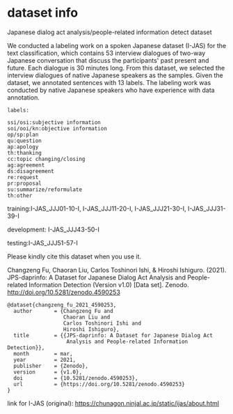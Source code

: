 # dataset info

Japanese dialog act analysis/people-related information detect dataset

We conducted a labeling work on a spoken Japanese dataset (I-JAS) for the text classification, which contains 53 interview dialogues of two-way Japanese conversation that discuss the participants' past present and future. Each dialogue is 30 minutes long. From this dataset, we selected the interview dialogues of native Japanese speakers as the samples. Given the dataset, we annotated sentences with 13 labels. The labeling work was conducted by native Japanese speakers who have experience with data annotation.


    labels:

    ssi/osi:subjective information
    soi/ooi/kn:objective information
    op/sp:plan
    qu:question
    ap:apology
    th:thanking
    cc:topic changing/closing
    ag:agreement
    ds:disagreement
    re:request
    pr:proposal
    su:summarize/reformulate
    th:other



training:I-JAS_JJJ01-10-I, I-JAS_JJJ11-20-I, I-JAS_JJJ21-30-I, I-JAS_JJJ31-39-I

development: I-JAS_JJJ43-50-I

testing:I-JAS_JJJ51-57-I


Please kindly cite this dataset when you use it.

Changzeng Fu, Chaoran Liu, Carlos Toshinori Ishi, & Hiroshi Ishiguro. (2021). JPS-daprinfo: A Dataset for Japanese Dialog Act Analysis and People-related Information Detection (Version v1.0) [Data set]. Zenodo. http://doi.org/10.5281/zenodo.4590253

    @dataset{changzeng_fu_2021_4590253,
      author       = {Changzeng Fu and
                      Chaoran Liu and
                      Carlos Toshinori Ishi and
                      Hiroshi Ishiguro},
      title        = {{JPS-daprinfo: A Dataset for Japanese Dialog Act 
                       Analysis and People-related Information Detection}},
      month        = mar,
      year         = 2021,
      publisher    = {Zenodo},
      version      = {v1.0},
      doi          = {10.5281/zenodo.4590253},
      url          = {https://doi.org/10.5281/zenodo.4590253}
    }

link for I-JAS (original): https://chunagon.ninjal.ac.jp/static/ijas/about.html
